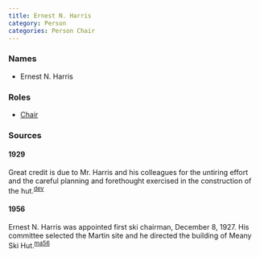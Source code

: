 ```yaml
---
title: Ernest N. Harris
category: Person
categories: Person Chair
---
```


### Names

* Ernest N. Harris

### Roles

* [Chair](Chair)

### Sources

#### 1929

Great credit is due to Mr. Harris and his colleagues for the untiring effort and the careful planning and forethought exercised in the construction of the hut.<sup>[dev][]</sup>

#### 1956

Ernest N. Harris was appointed first ski chairman, December 8, 1927. His committee selected the Martin site and he directed the building of Meany Ski Hut.<sup>[ma56][]</sup>

[dev]: The-Development-of-Skiing-in-the-Mountaineers
[ma56]: Mountaineer-Annual#1956
